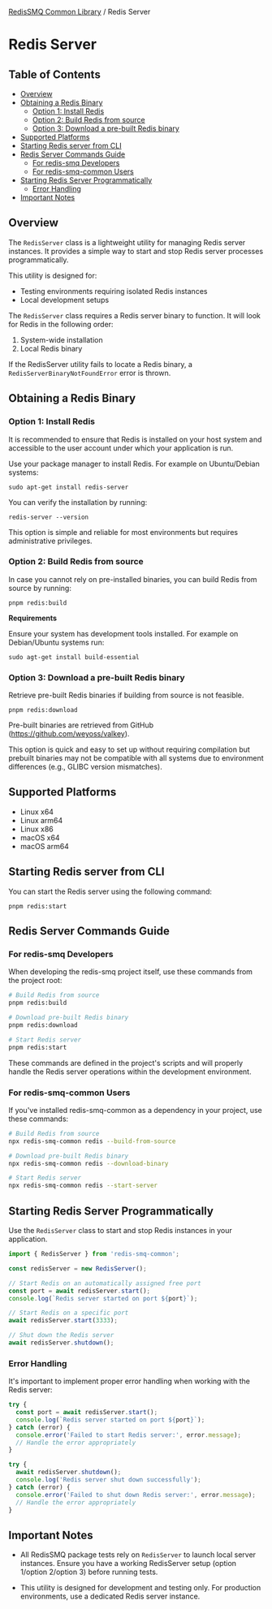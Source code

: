 [RedisSMQ Common Library](../README.md) / Redis Server

# Redis Server

## Table of Contents
- [Overview](#overview)
- [Obtaining a Redis Binary](#obtaining-a-redis-binary)
    - [Option 1: Install Redis](#option-1-install-redis)
    - [Option 2: Build Redis from source](#option-2-build-redis-from-source)
    - [Option 3: Download a pre-built Redis binary](#option-3-download-a-pre-built-redis-binary)
- [Supported Platforms](#supported-platforms)
- [Starting Redis server from CLI](#starting-redis-server-from-cli)
- [Redis Server Commands Guide](#redis-server-commands-guide)
    - [For redis-smq Developers](#for-redis-smq-developers)
    - [For redis-smq-common Users](#for-redis-smq-common-users)
- [Starting Redis Server Programmatically](#starting-redis-server-programmatically)
    - [Error Handling](#error-handling)
- [Important Notes](#important-notes)

## Overview

The `RedisServer` class is a lightweight utility for managing Redis server instances. It provides a simple way to start 
and stop Redis server processes programmatically.

This utility is designed for:
- Testing environments requiring isolated Redis instances
- Local development setups

The `RedisServer` class requires a Redis server binary to function. It will look for Redis in the following order:

1. System-wide installation
2. Local Redis binary

If the RedisServer utility fails to locate a Redis binary, a `RedisServerBinaryNotFoundError` error is thrown.

## Obtaining a Redis Binary

### Option 1: Install Redis

It is recommended to ensure that Redis is installed on your host system and accessible to the user account under which 
your application is run.

Use your package manager to install Redis. For example on Ubuntu/Debian systems:

```shell
sudo apt-get install redis-server
```

You can verify the installation by running: 

```shell
redis-server --version
```

This option is simple and reliable for most environments but requires administrative privileges.

### Option 2: Build Redis from source

In case you cannot rely on pre-installed binaries, you can build Redis from source by running:

```shell
pnpm redis:build
```

**Requirements**

Ensure your system has development tools installed. For example on Debian/Ubuntu systems run:

```shell
sudo agt-get install build-essential
```

### Option 3: Download a pre-built Redis binary

Retrieve pre-built Redis binaries if building from source is not feasible.

```shell
pnpm redis:download
```

Pre-built binaries are retrieved from GitHub (https://github.com/weyoss/valkey).

This option is quick and easy to set up without requiring compilation but prebuilt binaries may not be compatible 
with all systems due to environment differences (e.g., GLIBC version mismatches).

## Supported Platforms

- Linux x64
- Linux arm64
- Linux x86
- macOS x64
- macOS arm64

## Starting Redis server from CLI

You can start the Redis server using the following command:

```shell
pnpm redis:start
```

## Redis Server Commands Guide

### For redis-smq Developers

When developing the redis-smq project itself, use these commands from the project root:

```bash
# Build Redis from source
pnpm redis:build

# Download pre-built Redis binary
pnpm redis:download

# Start Redis server
pnpm redis:start
```

These commands are defined in the project's scripts and will properly handle the Redis server operations within the development environment.

### For redis-smq-common Users

If you've installed redis-smq-common as a dependency in your project, use these commands:

```bash
# Build Redis from source
npx redis-smq-common redis --build-from-source

# Download pre-built Redis binary
npx redis-smq-common redis --download-binary

# Start Redis server
npx redis-smq-common redis --start-server
```

## Starting Redis Server Programmatically

Use the `RedisServer` class to start and stop Redis instances in your application.

```javascript
import { RedisServer } from 'redis-smq-common';

const redisServer = new RedisServer();

// Start Redis on an automatically assigned free port
const port = await redisServer.start();
console.log(`Redis server started on port ${port}`);

// Start Redis on a specific port
await redisServer.start(3333);

// Shut down the Redis server
await redisServer.shutdown();
```

### Error Handling

It's important to implement proper error handling when working with the Redis server:

```javascript
try {
  const port = await redisServer.start();
  console.log(`Redis server started on port ${port}`);
} catch (error) {
  console.error('Failed to start Redis server:', error.message);
  // Handle the error appropriately
}

try {
  await redisServer.shutdown();
  console.log('Redis server shut down successfully');
} catch (error) {
  console.error('Failed to shut down Redis server:', error.message);
  // Handle the error appropriately
}
```

## Important Notes

- All RedisSMQ package tests rely on `RedisServer` to launch local server instances. Ensure you have a working 
RedisServer setup (option 1/option 2/option 3) before running tests.

- This utility is designed for development and testing only. For production environments, use a dedicated Redis server instance.


